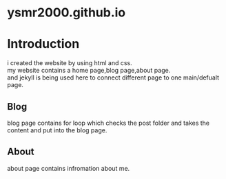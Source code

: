 # ysmr2000.github.io 
<h1>Introduction</h1>
i created the website by using html and css.<br>
my website contains a home page,blog page,about page.<br>
and jekyll is being used here to connect different page to one main/defualt page.
<h2>Blog</h2>
blog page contains for loop which checks the post folder and takes the content and put into the blog page.
<h2>About</h2>
about page contains infromation about me.
